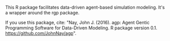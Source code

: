<!-- README.md is generated from README.Rmd. Please edit that file -->
This R package facilitates data-driven agent-based simulation modeling. It's a wrapper around the rgp package.

If you use this package, cite: "Nay, John J. (2016). agp: Agent Gentic Programming Software for Data-Driven Modeling. R package version 0.1. <https://github.com/JohnNay/agp>".
